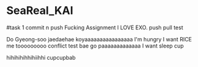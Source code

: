 # SeaReal_KAI
#task 1 commit n push 
Fucking Assignment
I LOVE EXO.
push pull test

Do Gyeong-soo jaedaehae
koyaaaaaaaaaaaaaaaa
I'm hungry
I want RICE
me tooooooooo
conflict test
bae go paaaaaaaaaaaaa
I want sleep
cup

hihihihihhihiihhi
cupcupbab
